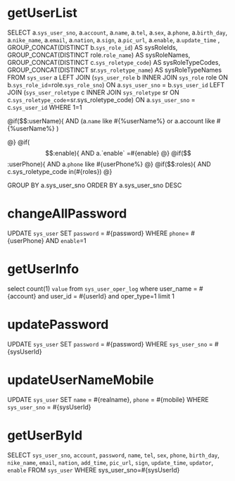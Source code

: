 getUserList
===
SELECT 
  a.`sys_user_sno`,
  a.`account`,
  a.`name`,
  a.`tel`,
  a.`sex`,
  a.`phone`,
  a.`birth_day`,
  a.`nike_name`,
  a.`email`,
  a.`nation`,
  a.`sign`,
  a.`pic_url`,
  a.`enable`,
  a.`update_time` ,
  GROUP_CONCAT(DISTINCT b.`sys_role_id`) AS sysRoleIds,
  GROUP_CONCAT(DISTINCT role.`role_name`) AS sysRoleNames,
  GROUP_CONCAT(DISTINCT c.`sys_roletype_code`) AS sysRoleTypeCodes,
  GROUP_CONCAT(DISTINCT sr.`sys_roletype_name`) AS sysRoleTypeNames
FROM
  `sys_user` a 
  LEFT JOIN (`sys_user_role` b INNER JOIN `sys_role` role ON b.`sys_role_id`=role.`sys_role_sno`)
    ON a.`sys_user_sno` = b.`sys_user_id` 
  LEFT JOIN (`sys_user_roletype` c INNER JOIN `sys_roletype` sr ON c.`sys_roletype_code`=sr.sys_roletype_code)
    ON a.`sys_user_sno` = c.`sys_user_id` 
WHERE 1=1 

@if($$:userName){
AND (a.`name` like #{%userName%} or a.account like #{%userName%} )

@}
@if($$:enable){
AND a.`enable` =#{enable}
@}
@if($$:userPhone){
AND a.`phone` like #{userPhone%}
@}
@if($$:roles){
AND c.sys_roletype_code in(#{roles})
@}

GROUP BY a.sys_user_sno 
ORDER BY a.sys_user_sno DESC 


changeAllPassword
===
UPDATE
   `sys_user`
SET
  `password` = #{password}
WHERE `phone`= #{userPhone} AND `enable`=1


getUserInfo
===
select count(1) `value` from `sys_user_oper_log` 
where user_name = #{account}
and user_id = #{userId}
and oper_type=1 
limit 1

updatePassword
===
UPDATE
  `sys_user`
SET
  `password` = #{password}
WHERE `sys_user_sno` = #{sysUserId}

updateUserNameMobile
===
UPDATE
  `sys_user`
SET
  `name` = #{realname},
  `phone` = #{mobile}
WHERE `sys_user_sno` = #{sysUserId}


getUserById
===
SELECT
  `sys_user_sno`,
  `account`,
  `password`,
  `name`,
  `tel`,
  `sex`,
  `phone`,
  `birth_day`,
  `nike_name`,
  `email`,
  `nation`,
  `add_time`,
  `pic_url`,
  `sign`,
  `update_time`,
  `updator`,
  `enable`
FROM
  `sys_user`
WHERE sys_user_sno=#{sysUserId}
